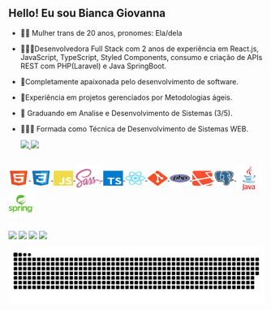 ## Hello! Eu sou Bianca Giovanna 
- 🏳‍⚧ Mulher trans de 20 anos, pronomes: Ela/dela
- 👩🏽‍💻Desenvolvedora Full Stack com 2 anos de experiência em React.js, JavaScript, TypeScript, Styled Components, consumo e criação de APIs REST com PHP(Laravel) e Java SpringBoot.
- 💜Completamente apaixonada pelo desenvolvimento de software.
- 📆Experiência em projetos gerenciados por Metodologias ágeis.
- 📕 Graduando em Analise e Desenvolvimento de Sistemas (3/5).
- 👩🏽‍🎓 Formada como Técnica de Desenvolvimento de Sistemas WEB.
 
  <div>
  <a href="https://github.com/biancagiovanna">
  <img height="180em" src="https://github-readme-stats.vercel.app/api?username=biancagiovanna&show_icons=true&theme=dracula&include_all_commits=true&count_private=true"/>
  <img height="180em" src="https://github-readme-stats.vercel.app/api/top-langs/?username=biancagiovanna&layout=compact&langs_count=7&theme=dracula"/>
</div>
 <div>
  <a href="https://github.com/BiancaGiovanna">
 </div>

 <div style="display: inline_block"><br>
  
   
  <img align="center" alt="Bia-HTML" height="30" width="40" src="https://raw.githubusercontent.com/devicons/devicon/master/icons/html5/html5-original.svg">
  <img align="center" alt="Bia-CSS" height="30" width="40" src="https://raw.githubusercontent.com/devicons/devicon/master/icons/css3/css3-original.svg">
  <img align="center" alt="Bia-Js" height="30" width="40" src="https://raw.githubusercontent.com/devicons/devicon/master/icons/javascript/javascript-plain.svg">
  <img align="center" alt="Bia-Spring" height="50" width="50" src="https://raw.githubusercontent.com/devicons/devicon/master/icons/sass/sass-original.svg">
  <img align="center" alt="Bia-Ts" height="30" width="40" src="https://raw.githubusercontent.com/devicons/devicon/master/icons/typescript/typescript-plain.svg">
  <img align="center" alt="Bia-React" height="30" width="40" src="https://raw.githubusercontent.com/devicons/devicon/master/icons/react/react-original.svg">
  <img align="center" alt="Bia-React" height="30" width="40" src="https://raw.githubusercontent.com/devicons/devicon/master/icons/git/git-original.svg">
  <img align="center" alt="Bia-React" height="30" width="40" src="https://raw.githubusercontent.com/devicons/devicon/master/icons/php/php-original.svg">
  <img align="center" alt="Bia-React" height="30" width="40" src="https://raw.githubusercontent.com/devicons/devicon/master/icons/laravel/laravel-plain.svg">
  <img align="center" alt="Bia-React" height="30" width="40" src="https://raw.githubusercontent.com/devicons/devicon/master/icons/postgresql/postgresql-original.svg">
  <img align="center" alt="Bia-Java" height="50" width="50" src="https://raw.githubusercontent.com/devicons/devicon/master/icons/java/java-original-wordmark.svg">
  <img align="center" alt="Bia-Spring" height="50" width="50" src="https://raw.githubusercontent.com/devicons/devicon/master/icons/spring/spring-original-wordmark.svg">
  
</div>
  
##
  <div> 
  <a href="https://instagram.com/bia_gotica" target="_blank"><img src="https://img.shields.io/badge/-Instagram-%23E4405F?style=for-the-badge&logo=instagram&logoColor=white" target="_blank"></a>
 	<a href="https://www.twitch.tv/emo_gotica" target="_blank"><img src="https://img.shields.io/badge/Twitch-9146FF?style=for-the-badge&logo=twitch&logoColor=white" target="_blank"></a>
  <a href = "mailto:contatorafaballerini@gmail.com"><img src="https://img.shields.io/badge/Gmail-D14836?style=for-the-badge&logo=gmail&logoColor=white" target="_blank"></a>
  <a href="https://www.linkedin.com/in/bianca-giovanna/" target="_blank"><img src="https://img.shields.io/badge/-LinkedIn-%230077B5?style=for-the-badge&logo=linkedin&logoColor=white" target="_blank"></a> 
</div>
  
  ![Snake animation](https://github.com/BiancaGiovanna/biancagiovanna/blob/output/github-contribution-grid-snake.svg) 
